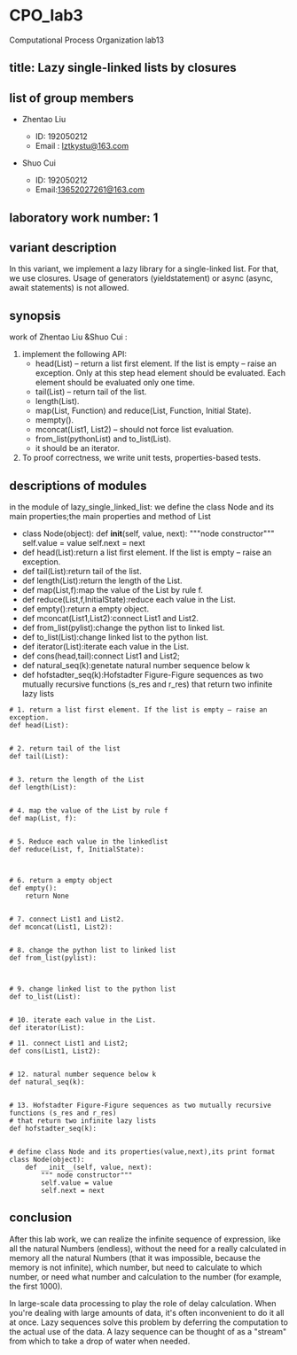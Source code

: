 # CPO_lab3

Computational Process Organization lab13

## title: Lazy single-linked lists by closures

## list of group members

- Zhentao Liu 

  - ID: 192050212
  - Email : lztkystu@163.com

- Shuo Cui

  -  ID: 192050212
  -  Email:13652027261@163.com

  

## laboratory work number: 1

## variant description

In this variant, we  implement a lazy library for a single-linked list. For that, we use closures. Usage of generators (yieldstatement) or async (async, await statements) is not allowed.



## synopsis 

work of Zhentao Liu &Shuo Cui :

1. implement the following API:
   - head(List) – return a list first element. If the list is empty – raise an exception. Only at this step head element should be evaluated. Each element should be evaluated only one time.
   - tail(List) – return tail of the list.
   - length(List).
   - map(List, Function) and reduce(List, Function, Initial State).
   - mempty().
   - mconcat(List1, List2) – should not force list evaluation.
   - from_list(pythonList) and to_list(List).
   - it should be an iterator.
2. To proof correctness, we write unit tests, properties-based tests.





##  descriptions of  modules

in the module of lazy_single_linked_list: we define the class Node and its main properties;the main properties and method of List



- class Node(object):
      def __init__(self, value, next):
          """node constructor"""
          self.value = value
          self.next = next
- def head(List):return a list first element. If the list is empty – raise an exception.
- def tail(List):return tail of the list.
- def length(List):return the length of the List.
- def map(List,f):map the value of the List by rule f.
- def reduce(List,f,InitialState):reduce each value in the List.
- def empty():return a empty object.
- def mconcat(List1,List2):connect List1 and List2.
- def from_list(pylist):change the python list to linked list.
- def to_list(List):change linked list to the python list.
- def iterator(List):iterate each value in the List.
- def cons(head,tail):connect List1 and List2;
- def natural_seq(k):genetate natural number sequence below k
- def hofstadter_seq(k):Hofstadter Figure-Figure sequences as two mutually recursive functions (s_res and r_res) that return two infinite lazy lists



```
# 1. return a list first element. If the list is empty – raise an exception.
def head(List):
   

# 2. return tail of the list
def tail(List):
   

# 3. return the length of the List
def length(List):
   

# 4. map the value of the List by rule f
def map(List, f):
   

# 5. Reduce each value in the linkedlist
def reduce(List, f, InitialState):
   


# 6. return a empty object
def empty():
    return None


# 7. connect List1 and List2.
def mconcat(List1, List2):
   

# 8. change the python list to linked list
def from_list(pylist):
   


# 9. change linked list to the python list
def to_list(List):
    

# 10. iterate each value in the List.
def iterator(List):

# 11. connect List1 and List2;
def cons(List1, List2):


# 12. natural number sequence below k
def natural_seq(k):


# 13. Hofstadter Figure-Figure sequences as two mutually recursive functions (s_res and r_res)
# that return two infinite lazy lists
def hofstadter_seq(k):


# define class Node and its properties(value,next),its print format
class Node(object):
    def __init__(self, value, next):
        """ node constructor"""
        self.value = value
        self.next = next
```





## conclusion 

After this lab work, we can realize the infinite sequence of expression, like all the natural Numbers (endless), without the need for a really calculated in memory all the natural Numbers (that it was impossible, because the memory is not infinite), which number, but need to calculate to which number, or need what number and calculation to the number (for example, the first 1000).

In large-scale data processing to play the role of delay calculation. When you're dealing with large amounts of data, it's often inconvenient to do it all at once. Lazy sequences solve this problem by deferring the computation to the actual use of the data.
A lazy sequence can be thought of as a "stream" from which to take a drop of water when needed.
